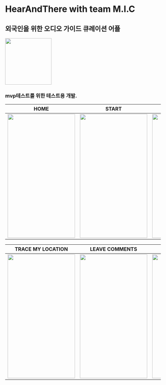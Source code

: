 # HearAndThere with team M.I.C
## 외국인을 위한 오디오 가이드 큐레이션 어플
<img width="150" height="150" src="https://user-images.githubusercontent.com/55985789/92937671-9a50c100-f486-11ea-982d-24ce06bc90ac.png">


### mvp테스트를 위한 테스트용 개발.

|HOME|START|PLAY WITH INFO|
|------|---|---|
|<img width="218" height="400" src="https://user-images.githubusercontent.com/55985789/93355795-69eb9700-f879-11ea-91a5-ff28b6850eb5.png">|<img width="218" height="400" src="https://user-images.githubusercontent.com/55985789/93355762-622bf280-f879-11ea-9b78-c893834c8f51.png">|<img width="218" height="400" src="https://user-images.githubusercontent.com/55985789/93355784-6821d380-f879-11ea-8361-79ae47e72cd2.png">|

|TRACE MY LOCATION|LEAVE COMMENTS|ERROR PAGE|
|------|---|---|
|<img width="218" height="400" src="https://user-images.githubusercontent.com/55985789/93355788-68ba6a00-f879-11ea-9857-e59c4e74bdca.png">|<img width="218" height="400" src="https://user-images.githubusercontent.com/55985789/93355801-6b1cc400-f879-11ea-994c-8fab38476ea7.png">|<img width="218" height="400" src="https://user-images.githubusercontent.com/55985789/93355806-6bb55a80-f879-11ea-83de-24ea679b0aec.png">|
